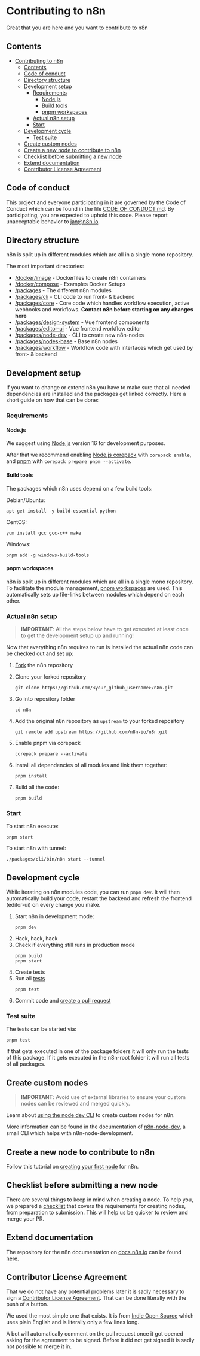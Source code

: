 # Contributing to n8n

Great that you are here and you want to contribute to n8n

## Contents

- [Contributing to n8n](#contributing-to-n8n)
  - [Contents](#contents)
  - [Code of conduct](#code-of-conduct)
  - [Directory structure](#directory-structure)
  - [Development setup](#development-setup)
    - [Requirements](#requirements)
      - [Node.js](#nodejs)
      - [Build tools](#build-tools)
      - [pnpm workspaces](#pnpm-workspaces)
    - [Actual n8n setup](#actual-n8n-setup)
    - [Start](#start)
  - [Development cycle](#development-cycle)
    - [Test suite](#test-suite)
  - [Create custom nodes](#create-custom-nodes)
  - [Create a new node to contribute to n8n](#create-a-new-node-to-contribute-to-n8n)
  - [Checklist before submitting a new node](#checklist-before-submitting-a-new-node)
  - [Extend documentation](#extend-documentation)
  - [Contributor License Agreement](#contributor-license-agreement)

## Code of conduct

This project and everyone participating in it are governed by the Code of
Conduct which can be found in the file [CODE_OF_CONDUCT.md](CODE_OF_CONDUCT.md).
By participating, you are expected to uphold this code. Please report
unacceptable behavior to jan@n8n.io.

## Directory structure

n8n is split up in different modules which are all in a single mono repository.

The most important directories:

- [/docker/image](/docker/images) - Dockerfiles to create n8n containers
- [/docker/compose](/docker/compose) - Examples Docker Setups
- [/packages](/packages) - The different n8n modules
- [/packages/cli](/packages/cli) - CLI code to run front- & backend
- [/packages/core](/packages/core) - Core code which handles workflow
  execution, active webhooks and
  workflows. **Contact n8n before
  starting on any changes here**
- [/packages/design-system](/packages/design-system) - Vue frontend components
- [/packages/editor-ui](/packages/editor-ui) - Vue frontend workflow editor
- [/packages/node-dev](/packages/node-dev) - CLI to create new n8n-nodes
- [/packages/nodes-base](/packages/nodes-base) - Base n8n nodes
- [/packages/workflow](/packages/workflow) - Workflow code with interfaces which
  get used by front- & backend

## Development setup

If you want to change or extend n8n you have to make sure that all needed
dependencies are installed and the packages get linked correctly. Here a short guide on how that can be done:

### Requirements

#### Node.js

We suggest using [Node.js](https://nodejs.org/en/) version 16 for development purposes.

After that we recommend enabling [Node.js corepack](https://nodejs.org/docs/latest-v16.x/api/corepack.html) with `corepack enable`, and [pnpm](https://pnpm.io/) with `corepack prepare pnpm --activate`.

#### Build tools

The packages which n8n uses depend on a few build tools:

Debian/Ubuntu:

```
apt-get install -y build-essential python
```

CentOS:

```
yum install gcc gcc-c++ make
```

Windows:

```
pnpm add -g windows-build-tools
```

#### pnpm workspaces

n8n is split up in different modules which are all in a single mono repository.
To facilitate the module management, [pnpm workspaces](https://pnpm.io/workspaces) are used.
This automatically sets up file-links between modules which depend on each other.

### Actual n8n setup

> **IMPORTANT**: All the steps below have to get executed at least once to get the development setup up and running!

Now that everything n8n requires to run is installed the actual n8n code can be
checked out and set up:

1. [Fork](https://guides.github.com/activities/forking/#fork) the n8n repository

2. Clone your forked repository

   ```
   git clone https://github.com/<your_github_username>/n8n.git
   ```

3. Go into repository folder

   ```
   cd n8n
   ```

4. Add the original n8n repository as `upstream` to your forked repository

   ```
   git remote add upstream https://github.com/n8n-io/n8n.git
   ```

5. Enable pnpm via corepack

   ```
   corepack prepare --activate
   ```

6. Install all dependencies of all modules and link them together:

   ```
   pnpm install
   ```

7. Build all the code:
   ```
   pnpm build
   ```

### Start

To start n8n execute:

```
pnpm start
```

To start n8n with tunnel:

```
./packages/cli/bin/n8n start --tunnel
```

## Development cycle

While iterating on n8n modules code, you can run `pnpm dev`. It will then
automatically build your code, restart the backend and refresh the frontend
(editor-ui) on every change you make.

1. Start n8n in development mode:
   ```
   pnpm dev
   ```
1. Hack, hack, hack
1. Check if everything still runs in production mode
   ```
   pnpm build
   pnpm start
   ```
1. Create tests
1. Run all [tests](#test-suite)
   ```
   pnpm test
   ```
1. Commit code and [create a pull request](https://docs.github.com/en/github/collaborating-with-pull-requests/proposing-changes-to-your-work-with-pull-requests/creating-a-pull-request-from-a-fork)

### Test suite

The tests can be started via:

```
pnpm test
```

If that gets executed in one of the package folders it will only run the tests
of this package. If it gets executed in the n8n-root folder it will run all
tests of all packages.

## Create custom nodes

> **IMPORTANT**: Avoid use of external libraries to ensure your custom nodes can be reviewed and merged quickly.

Learn about [using the node dev CLI](https://docs.n8n.io/integrations/creating-nodes/archive/node-developer-cli/) to create custom nodes for n8n.

More information can be found in the documentation of [n8n-node-dev](https://github.com/n8n-io/n8n/tree/master/packages/node-dev), a small CLI which helps with n8n-node-development.

## Create a new node to contribute to n8n

Follow this tutorial on [creating your first node](https://docs.n8n.io/integrations/creating-nodes/build/) for n8n.

## Checklist before submitting a new node

There are several things to keep in mind when creating a node. To help you, we prepared a [checklist](https://docs.n8n.io/integrations/creating-nodes/build/reference/) that covers the requirements for creating nodes, from preparation to submission. This will help us be quicker to review and merge your PR.

## Extend documentation

The repository for the n8n documentation on [docs.n8n.io](https://docs.n8n.io) can be found [here](https://github.com/n8n-io/n8n-docs).

## Contributor License Agreement

That we do not have any potential problems later it is sadly necessary to sign a [Contributor License Agreement](CONTRIBUTOR_LICENSE_AGREEMENT.md). That can be done literally with the push of a button.

We used the most simple one that exists. It is from [Indie Open Source](https://indieopensource.com/forms/cla) which uses plain English and is literally only a few lines long.

A bot will automatically comment on the pull request once it got opened asking for the agreement to be signed. Before it did not get signed it is sadly not possible to merge it in.
